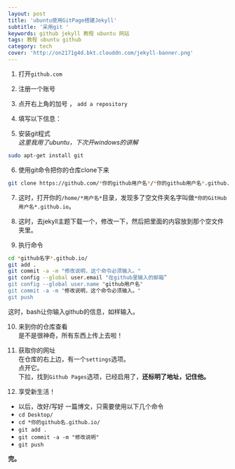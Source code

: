 ```yaml
---
layout: post
title: 'ubuntu使用GitPage搭建Jekyll'
subtitle: '采用git '
keywords: github jekyll 教程 ubuntu 网站
tags: 教程 ubuntu github
category: tech
cover: 'http://on2171g4d.bkt.clouddn.com/jekyll-banner.png'
---
```

1. 打开`github.com`  
  
2. 注册一个账号    
  
3. 点开右上角的加号 ， `add a repository`  
  
4. 填写以下信息：  
  
5. 安装git程式  
*这里我用了ubuntu，下次开windows的讲解*  
```bash
sudo apt-get install git
```
  
6. 使用git命令把你的仓库clone下来  
```bash
git clone https://github.com/*你的github用户名*/*你的github用户名*.github.io.git
```
  
7. 这时，打开你的`/home/*用户名*`目录，发现多了空文件夹名字叫做`*你的GitHub用户名*.github.io`。  
  
8. 这时，去jekyll主题下载一个，修改一下，然后把里面的内容放到那个空文件夹里。  
  
9. 执行命令
```bash
cd *github名字*.github.io/
git add .
git commit -a -m "修改说明，这个命令必须输入。"
git config --global user.email "在github里输入的邮箱”
git config --global user.name "github用户名"
git commit -a -m "修改说明，这个命令必须输入。"
git push
```
这时，bash让你输入github的信息，如样输入。   
  
10. 来到你的仓库查看  
是不是很神奇，所有东西上传上去啦！
  
11. 获取你的网址  
在仓库的右上边，有一个`settings`选项。  
点开它。  
下拉，找到`Github Pages`选项，已经启用了，**还标明了地址，记住他。**
  
12. 享受新生活！
  
*  以后，改好/写好 一篇博文，只需要使用以下几个命令  
* `cd Desktop/`  
* `cd *你的github名.github.io/`  
* `git add .`  
* `git commit -a -m "修改说明"`  
* `git push`   
  
  
**完。**
